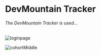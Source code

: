 # DevMountain Tracker

###### The DevMountain Tracker is used...

![loginpage](/READMEimg/loginpage.png)




![cohortMiddle](/READMEimg/cohortMiddle.png)